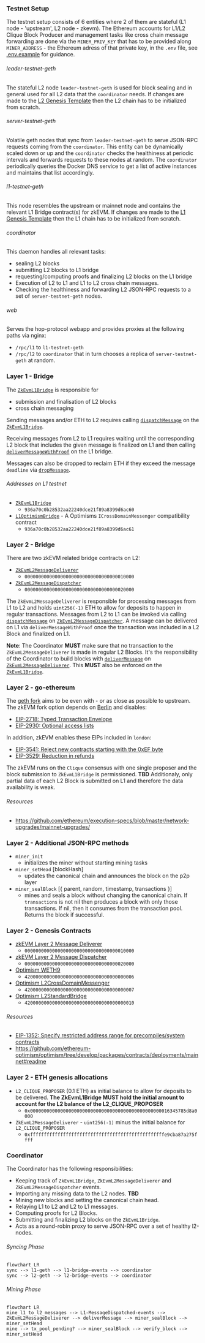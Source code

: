 ### Testnet Setup
The testnet setup consists of 6 entities where 2 of them are stateful (L1 node - 'upstream', L2 node - zkevm).
The Ethereum accounts for L1/L2 Clique Block Producer and management tasks like cross chain message forwarding are done via the
`MINER_PRIV_KEY` that has to be provided along `MINER_ADDRESS` - the Ethereum adress of that private key, in the `.env` file, see [.env.example][env-example] for guidance.

###### leader-testnet-geth
The stateful L2 node `leader-testnet-geth` is used for block sealing and in general used for all L2 data that the `coordinator` needs.
If changes are made to the [L2 Genesis Template][l2-genesis-template] then the L2 chain has to be initialized from scratch.

###### server-testnet-geth
Volatile geth nodes that sync from `leader-testnet-geth` to serve JSON-RPC requests coming from the `coordinator`.
This entity can be dynamically scaled down or up and the `coordinator` checks the healthiness at periodic intervals and forwards requests to these nodes at random.
The `coordinator` periodically queries the Docker DNS service to get a list of active instances and maintains that list accordingly.

###### l1-testnet-geth
This node resembles the upstream or mainnet node and contains the relevant L1 Bridge contract(s) for zkEVM.
If changes are made to the [L1 Genesis Template][l1-genesis-template] then the L1 chain has to be initialized from scratch.

###### coordinator
This daemon handles all relevant tasks:
- sealing L2 blocks
- submitting L2 blocks to L1 bridge
- requesting/computing proofs and finalizing L2 blocks on the L1 bridge
- Execution of L2 to L1 and L1 to L2 cross chain messages.
- Checking the healthiness and forwarding L2 JSON-RPC requests to a set of `server-testnet-geth` nodes.

###### web
Serves the hop-protocol webapp and provides proxies at the following paths via nginx:
- `/rpc/l1` to `l1-testnet-geth`
- `/rpc/l2` to `coordinator` that in turn chooses a replica of `server-testnet-geth` at random.

### Layer 1 - Bridge

The [`ZkEvmL1Bridge`][ZkEvmL1Bridge] is responsible for
- submission and finalisation of L2 blocks
- cross chain messaging

Sending messages and/or ETH to L2 requires calling [`dispatchMessage`][IZkEvmMessageDispatcher] on the [`ZkEvmL1Bridge`][ZkEvmL1Bridge].

Receiving messages from L2 to L1 requires waiting until the corresponding L2 block that includes the given message is finalized on L1 and then calling
[`deliverMessageWithProof`][IZkEvmMessageDelivererWithProof] on the L1 bridge.

Messages can also be dropped to reclaim ETH if they exceed the message `deadline` via [`dropMessage`][IZkEvmMessageDispatcher].

###### Addresses on L1 testnet
- [`ZkEvmL1Bridge`][ZkEvmL1Bridge]
  - `936a70c0b28532aa22240dce21f89a8399d6ac60`
- [`L1OptimismBridge`][L1OptimismBridge] - A Optimisms `ICrossDomainMessenger` compatibility contract
  - `936a70c0b28532aa22240dce21f89a8399d6ac61`

### Layer 2 - Bridge

There are two zkEVM related bridge contracts on L2:

- [`ZkEvmL2MessageDeliverer`][ZkEvmL2MessageDeliverer]
  - `0000000000000000000000000000000000010000`
- [`ZkEvmL2MessageDispatcher`][ZkEvmL2MessageDispatcher]
  - `0000000000000000000000000000000000020000`

The `ZkEvmL2MessageDeliverer` is responsible for processing messages from L1 to L2 and holds `uint256(-1)` ETH to allow for deposits to happen in regular transactions.
Messages from L2 to L1 can be invoked via calling [`dispatchMessage`][IZkEvmMessageDispatcher] on [`ZkEvmL2MessageDispatcher`][ZkEvmL2MessageDispatcher]. A message can be delivered on L1 via `deliverMessageWithProof` once the transaction was included in a L2 Block and finalized on L1.

**Note**: The Coordinator **MUST** make sure that no transaction to the `ZkEvmL2MessageDeliverer` is made in regular L2 Blocks. It's the responsibility of the Coordinator to build blocks with [`deliverMessage`][IZkEvmMessageDelivererWithoutProof] on [`ZkEvmL2MessageDeliverer`][ZkEvmL2MessageDeliverer]. This **MUST** also be enforced on the [`ZkEvmL1Bridge`][ZkEvmL1Bridge].

### Layer 2 - go-ethereum

The [geth fork][geth-fork] aims to be even with - or as close as possible to upstream.
The zkEVM fork option depends on [Berlin](https://github.com/ethereum/execution-specs/blob/master/network-upgrades/mainnet-upgrades/berlin.md)
and disables:
- [EIP-2718: Typed Transaction Envelope](https://eips.ethereum.org/EIPS/eip-2718)
- [EIP-2930: Optional access lists](https://eips.ethereum.org/EIPS/eip-2930)

In addition, zkEVM enables these EIPs included in `london`:
- [EIP-3541: Reject new contracts starting with the 0xEF byte](https://eips.ethereum.org/EIPS/eip-3541)
- [EIP-3529: Reduction in refunds](https://eips.ethereum.org/EIPS/eip-3529)

The zkEVM runs on the `Clique` consensus with one single proposer and the block submission to `ZkEvmL1Bridge` is permissioned.
**TBD**
Additionaly, only partial data of each L2 Block is submitted on L1 and therefore the data availability is weak.

###### Resources
- https://github.com/ethereum/execution-specs/blob/master/network-upgrades/mainnet-upgrades/

### Layer 2 - Additional JSON-RPC methods
- `miner_init`
  - initializes the miner without starting mining tasks
- `miner_setHead` [blockHash]
  - updates the canonical chain and announces the block on the p2p layer
- `miner_sealBlock` [{ parent, random, timestamp, transactions }]
  - mines and seals a block without changing the canonical chain.
    If `transactions` is not nil then produces a block with only those transactions. If nil, then it consumes from the transaction pool.
    Returns the block if successful.

### Layer 2 - Genesis Contracts
- [zkEVM Layer 2 Message Deliverer][ZkEvmL2MessageDeliverer]
  - `0000000000000000000000000000000000010000`
- [zkEVM Layer 2 Message Dispatcher][ZkEvmL2MessageDispatcher]
  - `0000000000000000000000000000000000020000`
- [Optimism WETH9](https://optimistic.etherscan.io/address/0x4200000000000000000000000000000000000006)
  - `4200000000000000000000000000000000000006`
- [Optimism L2CrossDomainMessenger](https://optimistic.etherscan.io/address/0x4200000000000000000000000000000000000007)
  - `4200000000000000000000000000000000000007`
- [Optimism L2StandardBridge](https://optimistic.etherscan.io/address/0x4200000000000000000000000000000000000010)
  - `4200000000000000000000000000000000000010`

###### Resources
- [EIP-1352: Specify restricted address range for precompiles/system contracts](https://eips.ethereum.org/EIPS/eip-1352)
- https://github.com/ethereum-optimism/optimism/tree/develop/packages/contracts/deployments/mainnet#readme

### Layer 2 - ETH genesis allocations
- `L2_CLIQUE_PROPOSER` (0.1 ETH) as initial balance to allow for deposits to be delivered.
  **The ZkEvmL1Bridge **MUST** hold the initial amount to account for the L2 balance of the L2_CLIQUE_PROPOSER**
  - `0x000000000000000000000000000000000000000000000000016345785d8a0000`
- `ZkEvmL2MessageDeliverer` - `uint256(-1)` minus the initial balance for `L2_CLIQUE_PROPOSER`
  - `0xfffffffffffffffffffffffffffffffffffffffffffffffffe9cba87a275ffff`

### Coordinator
The Coordinator has the following responsibilities:
- Keeping track of `ZkEvmL1Bridge`, `ZkEvmL2MessageDeliverer` and `ZkEvmL2MessageDispatcher` events.
- Importing any missing data to the L2 nodes. **TBD**
- Mining new blocks and setting the canonical chain head.
- Relaying L1 to L2 and L2 to L1 messages.
- Computing proofs for L2 Blocks.
- Submitting and finalizing L2 blocks on the `ZkEvmL1Bridge`.
- Acts as a round-robin proxy to serve JSON-RPC over a set of healthy l2-nodes.

###### Syncing Phase
```mermaid
flowchart LR
sync --> l1-geth --> l1-bridge-events --> coordinator
sync --> l2-geth --> l2-bridge-events --> coordinator
```
###### Mining Phase
```mermaid
flowchart LR
mine_l1_to_l2_messages --> L1-MessageDispatched-events --> ZkEvmL2MessageDeliverer --> deliverMessage --> miner_sealBlock --> miner_setHead
mine --> tx_pool_pending? --> miner_sealBlock --> verify_block --> miner_setHead
```

[IZkEvmMessageDispatcher]: ../contracts/interfaces/IZkEvmMessageDispatcher.sol
[ZkEvmL2MessageDispatcher]: ../contracts/ZkEvmL2MessageDispatcher.sol
[ZkEvmL2MessageDeliverer]: ../contracts/ZkEvmL2MessageDeliverer.sol
[IZkEvmMessageDelivererWithProof]: ../contracts/interfaces/IZkEvmMessageDelivererWithProof.sol
[IZkEvmMessageDelivererWithoutProof]: ../contracts/interfaces/IZkEvmMessageDelivererWithoutProof.sol
[ZkEvmL1Bridge]: ../contracts/ZkEvmL1Bridge.sol
[l1-genesis-template]: ../docker/geth/templates/l1-testnet.json
[l2-genesis-template]: ../docker/geth/templates/l2-testnet.json
[env-example]: ../.env.example
[L1OptimismBridge]: ../contracts/optimism/L1OptimismBridge.sol
[geth-fork]: https://github.com/privacy-scaling-explorations/go-ethereum

